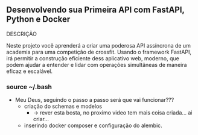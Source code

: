 

## Desenvolvendo sua Primeira API com FastAPI, Python e Docker


<p>DESCRIÇÃO</p>
<p>Neste projeto você aprenderá a criar uma poderosa API assíncrona de um academia para uma competição de crossfit. Usando o framework FastAPI, irá permitir a construção eficiente dess aplicativo web, moderno, que podem ajudar a entender e lidar com operações simultâneas de maneira eficaz e escalável.</p>
</div>

### source ~/.bash

* Meu Deus, seguindo o passo a passo será que vai funcionar???
    * criação do schemas e modelos 
        * -> rever esta bosta, no proximo video tem mais coisa criada... ai criar...
    * inserindo docker composer e configuração do alembic.

